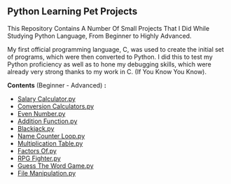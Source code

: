 ## **Python Learning Pet Projects**

This Repository Contains A Number Of Small Projects That I Did While Studying Python Language, From Beginner to Highly Advanced.

My first official programming language, C, was used to create the initial set of programs, which were then converted to Python. I did this to test my Python proficiency as well as to hone my debugging skills, which were already very strong thanks to my work in C. (If You Know You Know).

**Contents** (Beginner - Advanced) **:**
* [Salary Calculator.py](./Salary%20Calculator.py)
* [Conversion Calculators.py](./Conversion%20Calculators.py)
* [Even Number.py](./Even%20Number.py)
* [Addition Function.py](./Addition%20Function.py)
* [Blackjack.py](./Blackjack.py)
* [Name Counter Loop.py](./Name%20Counter%20Loop.py)
* [Multiplication Table.py](./Multiplication%20Table.py)
* [Factors Of.py](./Factors%20Of.py)
* [RPG Fighter.py](./RPG%20Fighter.py)
* [Guess The Word Game.py](./Guess%20The%20Word%20Game.py)
* [File Manipulation.py](./File%20Manipulation.py)

